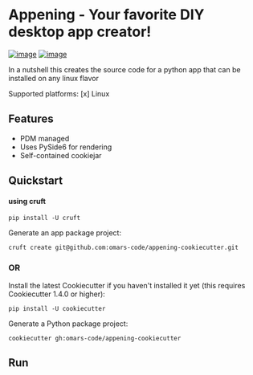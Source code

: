 # Appening - Your favorite DIY desktop app creator!

[![image](https://github.com/giswqs/pypackage/workflows/build/badge.svg)](https://github.com/giswqs/pypackage/actions?query=workflow%3Abuild)
[![image](https://github.com/giswqs/pypackage/workflows/docs/badge.svg)](https://giswqs.github.io/pypackage)

In a nutshell this creates the source code for a python app that can be installed on any linux flavor

Supported platforms:
[x] Linux


## Features

- PDM managed
- Uses PySide6 for rendering
- Self-contained cookiejar


## Quickstart

#### using cruft

    pip install -U cruft

Generate an app package project:

    cruft create git@github.com:omars-code/appening-cookiecutter.git

### OR

Install the latest Cookiecutter if you haven't installed it yet (this
requires Cookiecutter 1.4.0 or higher):

    pip install -U cookiecutter

Generate a Python package project:

    cookiecutter gh:omars-code/appening-cookiecutter

## Run
